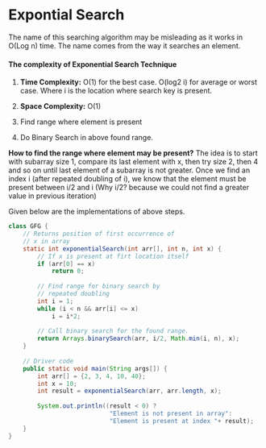 # Expontial Search

The name of this searching algorithm may be misleading as it works in O(Log n) time. The name comes from the way it searches an element.

#### The complexity of Exponential Search Technique

1. **Time Complexity:** O(1) for the best case. O(log2 i) for average or worst case. Where i is the location where search key is present.
2. **Space Complexity:** O(1)

1. Find range where element is present
2. Do Binary Search in above found range.

**How to find the range where element may be present?**
The idea is to start with subarray size 1, compare its last element with x, then try size 2, then 4 and so on until last element of a subarray is not greater.
Once we find an index i (after repeated doubling of i), we know that the element must be present between i/2 and i (Why i/2? because we could not find a greater value in previous iteration)

Given below are the implementations of above steps.

```java
class GFG { 
    // Returns position of first occurrence of 
    // x in array 
    static int exponentialSearch(int arr[], int n, int x) { 
        // If x is present at firt location itself 
        if (arr[0] == x) 
            return 0; 
     
        // Find range for binary search by 
        // repeated doubling 
        int i = 1; 
        while (i < n && arr[i] <= x) 
            i = i*2; 
     
        // Call binary search for the found range. 
        return Arrays.binarySearch(arr, i/2, Math.min(i, n), x); 
    } 
     
    // Driver code 
    public static void main(String args[]) { 
        int arr[] = {2, 3, 4, 10, 40}; 
        int x = 10; 
        int result = exponentialSearch(arr, arr.length, x); 
         
        System.out.println((result < 0) ?  
                            "Element is not present in array": 
                            "Element is present at index "+ result); 
    } 
} 
```